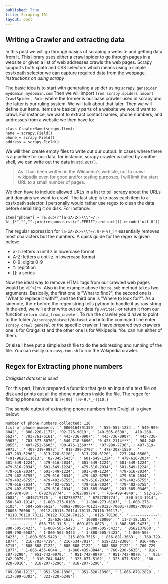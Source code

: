 ```yaml
---
published: True
title: Scraping 101
layout: post
---
```

  ## Writing a Crawler and extracting data 
  
  In this post we will go through basics of scraping a website and getting data from it. This library uses either a crawl spider to go through pages in a website or given a list of web addresses crawls the web pages. Scrapy supports both xpath and CSS selectors which means using a simple css/xpath selector we can capture required data from the webpage. *Instructions on using scrapy* 

The basic idea is to start with generating a spider using ```scrapy genspider mydomain mydomain.com``` Then we will import ```from scrapy.spiders import CrawlSpider, Rule``` where the former is our base crawler used in scrapy and the latter is our ruling system. We will talk about that later. Then we will define our items. Items are basically parts of a website we would want to crawl. For instance, we want to extract contact names, phone numbers, and addresses from a website we then have to:

```
class CrawlerName(scrapy.Item):
name = scrapy.Field()
phone = scrapy.Field()
address = scrapy.Field()
```
       
 We will then create empty files to write out our output. In cases where there is a pipeline for our data, for instance, scrapy crawler is called by another shell, we can write out the data in ```std.out()```. 
  
  
> As it has been written in the Wikipedia's website, not to crawl
> wikipedia even for good and/or testing purposes, I will limit the
> start URL to a small number of pages.
  
  We then have to include allowed URLs in a list to tell scrapy about the URLs and domains we want to crawl. The last step is to pass each item to a css/xpath selector. I personally would rather use regex to clean the data before serializing it on disk. For instance:
 
```
item["phone"] = re.sub(r"[a-zA-Z<>\\\"=/:-%!_]*","","".join(response.css(r".EFBIF").extract()).encode('utf-8'))
``` 

The regular expression for ```[a-zA-Z<>\\\"=/:0-9-%!_]*``` essentially removes most characters but the numbers. A quick guide for the regex is given below: 

- a-z: letters a until z in lowercase format
- A-Z: letters a until z in lowercase format
- 0-9: digits 0-9
- *: repitition
- []: a series

Now the ideal way to remove HTML tags from our crawled web pages would be ```<[^>]*>```. 
Also in the example above the ```re.sub``` method takes two arguments. Basically, the first one is "What to find?", the second one is "What to replace it with?", and the third one is "Where to look for?". As a sidenote, the ```r``` before the regex string tells python to handle it as raw string. In the end, we will either write out our data ``` fp.write() ``` or return it from our function ```return data_from_crawler```. 
To run the crawler you'd have to point to the folder ```/⁨a⁩/⁨scrapy⁩/⁨dataset⁩/dataset⁩``` and into the command line enter ```scrapy crawl general``` or the specific crawler. I have prepared two crawlers one is for Craigslist and the other one is for Wikipedia. You can run either of them.
 
 Or else I have put a simple bash file to do the addressing and running of the file. You can easily run ```easy-run.sh``` to run the Wikipedia crawler. 
 
 ## Regex for Extracting phone numbers 
 *Craigslist dataset is used*
  
  For this part, I have prepared a function that gets an input of a text file on disk and prints out all the phone numbers inside the file. The regex for finding phone numbers is ```[+|00| ][0-9.*_-]{10,}``` 

The sample output of extracting phone numbers from Craiglist is given below:

```
Number of phone numbers collected: 126
list of phone numbers: [' 0060164791359', ' 555-555-1234', ' 540-999-8042', ' 800-220-1177', '02-276-9019', ' 240-505-8508', ' 410-268-6627', ' 703-761-6161', ' 443-736-0907', ' 443-736-0907', ' 443-736-0907', ' 703-577-8070', ' 540-718-5696', '0-423-2114***', ' 904-248-0055', ' 407-252-5605', '00-476-1360***', '07-900-7736', ' 407-319-9973.', ' 407-319-9973', ' 912-389-2792', ' 478-308-1559', ' 407.283.5296', ' 813.728.6120', ' 813.728.6120', ' 727-264-6560', '+91-9620111613', '02-345-5435', ' 601-549-1224', ' 479-616-2034', ' 601-549-1224', ' 479-616-2034', ' 601-549-1224', ' 601-549-1224', ' 479-616-2034', ' 601-549-1224', ' 479-616-2034', ' 601-549-1224', ' 479-616-2034', ' 601-549-1224', ' 601-549-1224', ' 479-616-2034', ' 479-402-6755', ' 479-616-2034', ' 479-402-6755', ' 479-616-2034', ' 479-402-6755', ' 479-402-6755', ' 479-616-2034', ' 479-402-6755', ' 479-616-2034', ' 479-402-6755', ' 479-616-2034', ' 479-402-6755', ' 479-402-6755', ' 479-616-2034', ' 203-685-0346', ' 203-685-0346', ' 850-970-00', ' 6782789774', ' 6782789774', ' 706-499-4849', ' 912-257-3683', ' 4046717775', ' 6782789774', ' 6782789774', ' 850-543-1914', ' 850-543-1914', ' 1-800-273-6103', ' 1-800-273-6103', ' 1-800-273-6103', ' 504-559-6612', '0062-70065-70121-70123-70001-70002-70003-70005-70006-', '0112.70113.70114.70115.70116.70117.', '0118.70119.70112.70122.70124.70125.', '0126.70130.', ' ------------', ' ************', ' 25-626-1637.', ' 10000-20000', ' 11-2-18.105', ' ..........', ' 856-776-31-5', ' 609-829-8873', ' 1-800-505-5423', ' 1-800-505-5423', ' 1-800-505-5423', ' 1-800-505-5423', ' 8562137860', ' 609-790-9582', ' 1-800-505-5423', ' 1-800-505-5423', ' 1-800-505-5423', ' 1-800-505-5423', ' 215-800-7515', ' 856-881-3663', ' 760-729-1877', ' 216-703-4719', ' 216-534-7017', ' 619-233-8300', ' 916-448-6715', ' 888-888-7122', ' 888-888-7122', ' 888-888-7122', ' 760-729-1877', ' 1-866-435-0844', ' 1-866-435-0844', ' 760-230-6635', ' 818-207-5290', ' 951-742-9079.', ' 951-742-9079', ' 951-742-9079.', ' 951-742-9079.', ' 310-704-6446', ' 323-677-5102', ' 323-677-5102', '00-920-0016', ' 818-207-5290', ' 818-207-5290', ' ________________________________________________________________', '09-938-1212', ' 951-320-1390', ' 951-320-1390', ' 1-866-879-2829', ' 213-399-6303', ' 323-220-6248']
```